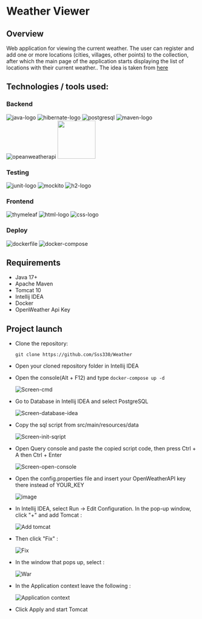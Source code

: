# Weather Viewer

## Overview
Web application for viewing the current weather. The user can register and add one or more locations (cities, villages, other points) to the collection, after which the main page of the application starts displaying the list of locations with their current weather.. The idea is taken from [here](https://zhukovsd.github.io/java-backend-learning-course/Projects/WeatherViewer/)

## Technologies / tools used:

### Backend

![java-logo](https://github.com/VladislavLevchikIsAProger/tennis_scoreboard/assets/153897612/bc1ab298-7a78-42ec-8813-05b38668310e)
![hibernate-logo](https://github.com/VladislavLevchikIsAProger/tennis_scoreboard/assets/153897612/071df0a5-79ef-4435-9c98-5a9b2383d420)
![postgresql](https://github.com/VladislavLevchikIsAProger/weather_tracker/assets/153897612/8922bdba-ad57-4d69-b68c-ec505fff82e0)
![maven-logo](https://github.com/VladislavLevchikIsAProger/tennis_scoreboard/assets/153897612/159c5f30-83db-49a2-906a-fc92a071eeff)
![opeanweatherapi](https://github.com/VladislavLevchikIsAProger/weather_tracker/assets/153897612/78bce6ce-0faf-4d08-bf48-cc12cea9cc83)
<img src="https://upload.wikimedia.org/wikipedia/commons/thumb/4/44/Spring_Framework_Logo_2018.svg/1024px-Spring_Framework_Logo_2018.svg.png" width=100>

### Testing

![junit-logo](https://github.com/VladislavLevchikIsAProger/tennis_scoreboard/assets/153897612/a1a05826-fecb-4b7a-827c-946ffc72da32)
![mockito](https://github.com/VladislavLevchikIsAProger/weather_tracker/assets/153897612/c405a582-b268-4b82-b3e8-461d77b7f39c)
![h2-logo](https://github.com/VladislavLevchikIsAProger/tennis_scoreboard/assets/153897612/3e65f8a8-a9a7-44bc-85c8-42d173338c74)

### Frontend

![thymeleaf](https://github.com/VladislavLevchikIsAProger/weather_tracker/assets/153897612/5c5cda5f-c5d6-42c8-893b-3737e8d04db2)
![html-logo](https://github.com/VladislavLevchikIsAProger/tennis_scoreboard/assets/153897612/cf73900e-a565-405d-b7dd-cc05f9429c2f)
![css-logo](https://github.com/VladislavLevchikIsAProger/tennis_scoreboard/assets/153897612/d7d9ecf6-1cfb-4fe1-ba32-dd43d59921a8)

### Deploy

![dockerfile](https://github.com/VladislavLevchikIsAProger/weather_tracker/assets/153897612/e22a80da-ca5a-438b-a5f5-605393f3208d)
![docker-compose](https://github.com/VladislavLevchikIsAProger/weather_tracker/assets/153897612/82390fb8-e6d4-4b15-b175-78eead5bc360)

## Requirements
  + Java 17+
  + Apache Maven
  + Tomcat 10
  + Intellij IDEA
  + Docker
  + OpenWeather Api Key

## Project launch

+ Clone the repository:

   ```
   git clone https://github.com/Sss330/Weather
   ```
+ Open your cloned repository folder in Intellij IDEA
  
+ Open the console(Alt + F12) and type `docker-compose up -d`
  
  ![Screen-cmd](https://github.com/VladislavLevchikIsAProger/weather_tracker/assets/153897612/c2db9f1a-7b9e-4762-8fba-ee70cd3f49a7)

+ Go to Database in Intellij IDEA and select PostgreSQL

  ![Screen-database-idea](https://github.com/VladislavLevchikIsAProger/weather_tracker/assets/153897612/a61c52ad-7ba6-4a92-a98d-7301599b315f)

+ Copy the sql script from src/main/resources/data

  ![Screen-init-sqript](https://github.com/VladislavLevchikIsAProger/weather_tracker/assets/153897612/cfbd80c3-81d9-4b42-ad8a-a31a9d8fcb9a)

+ Open Query console and paste the copied script code, then press Ctrl + A then Ctrl + Enter

  ![Screen-open-console](https://github.com/VladislavLevchikIsAProger/weather_tracker/assets/153897612/12ab6f7d-55b7-4b9c-af74-9018dbf5923f)

+ Open the config.properties file and insert your OpenWeatherAPI key there instead of YOUR_KEY

  ![image](https://github.com/VladislavLevchikIsAProger/weather_tracker/assets/153897612/b6703691-ac47-4c3c-96b6-64fa8aa551b5)

+ In Intellij IDEA, select Run -> Edit Configuration. In the pop-up window, click "+" and add Tomcat :
   
    ![Add tomcat](https://github.com/VladislavLevchikIsAProger/tennis_scoreboard/assets/153897612/66f677af-ce05-4676-8dc7-09bc8cbf5db5)

+ Then click "Fix" : 

    ![Fix](https://github.com/VladislavLevchikIsAProger/weather_tracker/assets/153897612/a494e8f2-b579-45df-a006-084c123b3cc9)


+ In the window that pops up, select :

   ![War](https://github.com/VladislavLevchikIsAProger/weather_tracker/assets/153897612/597e661f-fc6c-4658-bb01-4c8d6ffb7bc4)

+ In the Application context leave the following :
   
   ![Application context](https://github.com/VladislavLevchikIsAProger/currency_exchange/assets/153897612/895091c7-dd29-49b9-8edc-c9b5f29cf018)

+ Click Apply and start Tomcat


